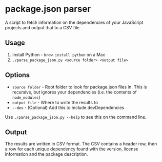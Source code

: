 # package.json parser

A script to fetch information on the dependencies of your JavaScript projects and output that to a CSV file.

## Usage

1. Install Python - `brew install python` on a Mac
1. `./parse_package_json.py <source folder> <output file>`

## Options

- `source folder` - Root folder to look for package.json files in. This is recursive, but ignores your dependencies (i.e. the contents of `node_modules`)
- `output file` - Where to write the results to
- `--dev` - (Optional) Add this to include devDependencies

Use `./parse_package_json.py --help` to see this on the command line.

## Output

The results are written in CSV format. The CSV contains a header row, then a row for each unique dependency found with the version, license information and the package description.
